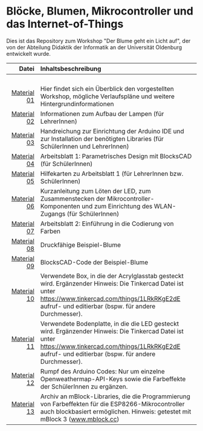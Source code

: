# Blöcke, Blumen, Mikrocontroller und das Internet-of-Things

Dies ist das Repository zum Workshop "Der Blume geht ein Licht auf", der von der Abteilung Didaktik der Informatik an der Universität Oldenburg entwickelt wurde.


| Datei | Inhaltsbeschreibung |
| ------------: | :-------------- |
|<img width=250/> | <img width=500/> |
| [Material 01](/Material_01_Framework.pdf) | Hier findet sich ein Überblick den vorgestellten Workshop, mögliche Verlaufspläne und weitere Hintergrundinformationen |
| [Material 02](/Material_02_Handreichung_BlumeErstellen.pdf) | Informationen zum Aufbau der Lampen (für LehrerInnen) |
| [Material 03](/Material_03_Handreichung_Mikrocontroller.pdf) | Handreichung zur Einrichtung der Arduino IDE und zur Installation der benötigten Libraries (für SchülerInnen und LehrerInnen) |
| [Material 04](/Material_04_Arbeitsblatt1.pdf) | Arbeitsblatt 1: Parametrisches Design mit BlocksCAD (für SchülerInnen) |
| [Material 05](/Material_05_Hilfekarten.pdf) |  Hilfekarten zu Arbeitsblatt 1 (für LehrerInnen bzw. SchülerInnen) |
| [Material 06](/Material_06_Kurzanleitung.pdf) |  Kurzanleitung zum Löten der LED, zum Zusammenstecken der Mikrocontroller-Komponenten und zum Einrichtung des WLAN-Zugangs (für SchülerInnen) |
| [Material 07](/Material_07_Arbeitsblatt2.pdf) | Arbeitsblatt 2: Einführung in die Codierung von Farben |
| [Material 08](/Material_08_Beispielblume.stl) | Druckfähige Beispiel-Blume |
| [Material 09](/Material_09_Beispielblume_BlocksCAD_Code.xml) | BlocksCAD-Code der Beispiel-Blume |
| [Material 10](/Material_10_Box.stl) | Verwendete Box, in die der Acrylglasstab gesteckt wird. Ergänzender Hinweis: Die Tinkercad Datei ist unter https://www.tinkercad.com/things/1LRkRKgE2dE aufruf- und editierbar (bspw. für andere Durchmesser). |
| [Material 11](/Material_11_Box_Bodenplatte.stl) |  Verwendete Bodenplatte, in die die LED gesteckt wird. Ergänzender Hinweis: Die Tinkercad Datei ist unter https://www.tinkercad.com/things/1LRkRKgE2dE aufruf- und editierbar (bspw. für andere Durchmesser). |
| [Material 12](/Material_12_ArduinoSketch.ino) | Rumpf des Arduino Codes: Nur um einzelne Openweathermap-API-Keys sowie die Farbeffekte der SchülerInnen zu ergänzen. |
| [Material 13](/Material_13_mBlock_extensions.zip) | Archiv an mBlock-Libraries, die die Programmierung von Farbeffekten für die ESP8266-Mikrocontroller auch blockbasiert ermöglichen. Hinweis: getestet mit mBlock 3 (www.mblock.cc) |